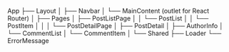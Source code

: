 App
 ├── Layout
 │    ├── Navbar
 │    └── MainContent (outlet for React Router)
 │
 ├── Pages
 │    ├── PostListPage
 │    │     └── PostList
 │    │           └── PostItem
 │    │
 │    └── PostDetailPage
 │          ├── PostDetail
 │          ├── AuthorInfo
 │          └── CommentList
 │                └── CommentItem
 │
 └── Shared
      ├── Loader
      └── ErrorMessage
